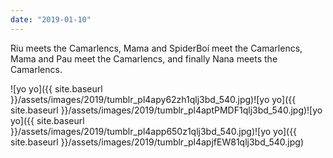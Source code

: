 ```yaml
---
date: "2019-01-10"
---
```


Riu meets the Camarlencs, Mama and SpiderBoí meet the Camarlencs, Mama and Pau meet the Camarlencs, and finally Nana meets the Camarlencs.

![yo yo]({{ site.baseurl }}/assets/images/2019/tumblr_pl4apy62zh1qlj3bd_540.jpg)![yo yo]({{ site.baseurl }}/assets/images/2019/tumblr_pl4aptPMDF1qlj3bd_540.jpg)![yo yo]({{ site.baseurl }}/assets/images/2019/tumblr_pl4app650z1qlj3bd_540.jpg)![yo yo]({{ site.baseurl }}/assets/images/2019/tumblr_pl4apjfEW81qlj3bd_540.jpg)
